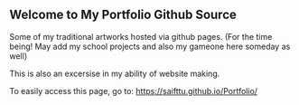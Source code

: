 ## Welcome to My Portfolio Github Source

Some of my traditional artworks hosted via github pages. (For the time being! May add my school projects and also my gameone here someday as well)

This is also an excersise in my ability of website making. 

To easily access this page, go to: https://saifttu.github.io/Portfolio/

